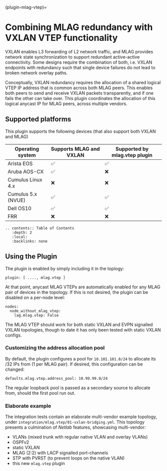 (plugin-mlag-vtep)=
# Combining MLAG redundancy with VXLAN VTEP functionality

VXLAN enables L3 forwarding of L2 network traffic, and MLAG provides network state synchronization to support redundant active-active connectivity. Some designs require the combination of both, i.e. VXLAN endpoints with redundancy such that single device failures do not lead to broken network overlay paths.

Conceptually, VXLAN redundancy requires the allocation of a shared logical VTEP IP address that is common across both MLAG peers. This enables both peers to send and receive VXLAN packets transparently, and if one fails the other can take over. This plugin coordinates the allocation of this logical anycast IP for MLAG peers, across multiple vendors.

## Supported platforms

This plugin supports the following devices (that also support both VXLAN and MLAG)

| Operating system   | Supports MLAG and VXLAN | Supported by mlag.vtep plugin |
| ------------------ | ----------------------- | ----------------------------- |
| Arista EOS         |           ✅            |              ✅               |
| Aruba AOS-CX       |           ✅            |              ❌               |
| Cumulus Linux 4.x  |           ❌            |              ❌               |
| Cumulus 5.x (NVUE) |           ✅            |              ✅               |
| Dell OS10          |           ✅            |              ✅               |
| FRR                |           ❌            |              ❌               |

```eval_rst
.. contents:: Table of Contents
   :depth: 2
   :local:
   :backlinks: none
```

## Using the Plugin

The plugin is enabled by simply including it in the toplogy:
```
plugin: [ ...., mlag.vtep ]
```

At that point, anycast MLAG VTEPs are automatically enabled for any MLAG pair of devices in the topology. If this is not desired, the plugin can be disabled on a per-node level:
```
nodes:
  node_without_mlag_vtep:
    lag.mlag.vtep: False
```

The MLAG VTEP should work for both static VXLAN and EVPN signalled VXLAN topologies, though to date it has only been tested with static VXLAN configs.

### Customizing the address allocation pool

By default, the plugin configures a pool for `10.101.101.0/24` to allocate its /32 IPs from (1 per MLAG pair). If desired, this configuration can be changed:
```
defaults.mlag.vtep.address_pool: 10.99.99.0/24
```

The regular loopback pool is passed as a secondary source to allocate from, should the first pool run out.

### Elaborate example

The integration tests contain an elaborate multi-vendor example topology, under `integration/mlag.vtep/01-vxlan-bridging.yml`. This topology presents a culmination of *Netlab* features, showcasing multi-vendor:
* VLANs (mixed trunk with regular native VLAN and overlay VLANs)
* OSPFv2
* static VXLAN
* MLAG (2:2) with LACP signalled port-channels
* STP with PVRST (to prevent loops on the native VLAN)
* this new `mlag.vtep` plugin